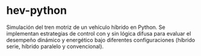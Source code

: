 # hev-python
Simulación del tren motriz de un vehículo híbrido en Python. Se implementan estrategias de control con y sin lógica difusa para evaluar el desempeño dinámico y energético bajo diferentes configuraciones (híbrido serie, híbrido paralelo y convencional).
